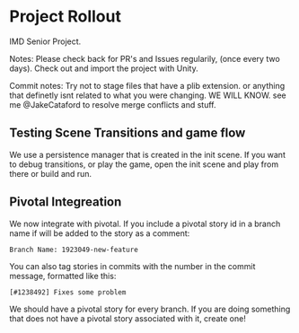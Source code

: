 Project Rollout
================

IMD Senior Project.

Notes:
Please check back for PR's and Issues regularily, (once every two days). Check out and import the project with Unity.

Commit notes:
Try not to stage files that have a plib extension. or anything that definetly isnt related to what you were changing. WE WILL KNOW. see me @JakeCataford to resolve merge conflicts and stuff.


Testing Scene Transitions and game flow
-------

We use a persistence manager that is created in the init scene. If you want to debug transitions, or play the game, open the init scene and play from there or build and run.


Pivotal Integreation
-------

We now integrate with pivotal. If you include a pivotal story id in a branch name if will be added to the story as a comment:

`Branch Name: 1923049-new-feature`

You can also tag stories in commits with the number in the commit message, formatted like this:

`[#1238492] Fixes some problem`

We should have a pivotal story for every branch. If you are doing something that does not have a pivotal story associated with it, create one! 

